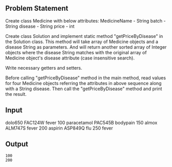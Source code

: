## Problem Statement

Create class Medicine with below attributes:
MedicineName - String
batch - String
disease - String
price - int

Create class Solution and implement static method "getPriceByDisease" in the Solution class.
This method will take array of Medicine objects and a disease String as parameters.
And will return another sorted array of Integer objects where the disease String matches with the original array of Medicine object's disease attribute (case insensitive search).

Write necessary getters and setters.

Before calling "getPriceByDisease" method in the main method, read values for four Medicine objects referring the attributes in above sequence along with a String disease.
Then call the "getPriceByDisease" method and print the result.

## Input

dolo650
FAC124W
fever
100
paracetamol
PAC545B
bodypain
150
almox
ALM747S
fever
200
aspirin
ASP849Q
flu
250
fever

## Output

    100
    200
